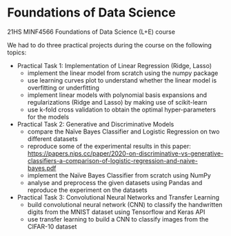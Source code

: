 # Foundations of Data Science
21HS MINF4566 Foundations of Data Science (L+E) course

We had to do three practical projects during the course on the following topics:
- Practical Task 1: Implementation of Linear Regression (Ridge, Lasso)
  - implement the linear model from scratch using the numpy package
  - use learning curves plot to understand whether the linear model is overfitting or underfitting
  -  implement linear models with polynomial basis expansions and regularizations (Ridge and Lasso) by making use of scikit-learn
  -  use k-fold cross validation to obtain the optimal hyper-parameters for the models
- Practical Task 2: Generative and Discriminative Models
  - compare the Naïve Bayes Classifier and Logistic Regression on two different datasets
  - reproduce some of the experimental results in this paper: https://papers.nips.cc/paper/2020-on-discriminative-vs-generative-classifiers-a-comparison-of-logistic-regression-and-naive-bayes.pdf
  - implement the Naïve Bayes Classifier from scratch using NumPy
  - analyse and preprocess the given datasets using Pandas and reproduce the experiment on the datasets
- Practical Task 3: Convolutional Neural Networks and Transfer Learning
  - build convolutional neural network (CNN) to classify the handwritten digits from the MNIST dataset using Tensorflow and Keras API
  - use transfer learning to build a CNN to classify images from the CIFAR-10 dataset

